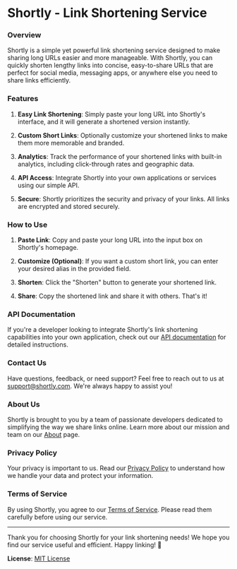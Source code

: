 # Shortly - Link Shortening Service

### Overview

Shortly is a simple yet powerful link shortening service designed to make sharing long URLs easier and more manageable. With Shortly, you can quickly shorten lengthy links into concise, easy-to-share URLs that are perfect for social media, messaging apps, or anywhere else you need to share links efficiently.

### Features

1. **Easy Link Shortening**: Simply paste your long URL into Shortly's interface, and it will generate a shortened version instantly.
  
2. **Custom Short Links**: Optionally customize your shortened links to make them more memorable and branded.

3. **Analytics**: Track the performance of your shortened links with built-in analytics, including click-through rates and geographic data.

4. **API Access**: Integrate Shortly into your own applications or services using our simple API.

5. **Secure**: Shortly prioritizes the security and privacy of your links. All links are encrypted and stored securely.

### How to Use

1. **Paste Link**: Copy and paste your long URL into the input box on Shortly's homepage.

2. **Customize (Optional)**: If you want a custom short link, you can enter your desired alias in the provided field.

3. **Shorten**: Click the "Shorten" button to generate your shortened link.

4. **Share**: Copy the shortened link and share it with others. That's it!

### API Documentation

If you're a developer looking to integrate Shortly's link shortening capabilities into your own application, check out our [API documentation](https://shortlyapi.docs.com) for detailed instructions.

### Contact Us

Have questions, feedback, or need support? Feel free to reach out to us at [support@shortly.com](mailto:support@shortly.com). We're always happy to assist you!

### About Us

Shortly is brought to you by a team of passionate developers dedicated to simplifying the way we share links online. Learn more about our mission and team on our [About](https://shortly.com/about) page.

### Privacy Policy

Your privacy is important to us. Read our [Privacy Policy](https://shortly.com/privacy) to understand how we handle your data and protect your information.

### Terms of Service

By using Shortly, you agree to our [Terms of Service](https://shortly.com/terms). Please read them carefully before using our service.

---

Thank you for choosing Shortly for your link shortening needs! We hope you find our service useful and efficient. Happy linking! 🚀

**License**: [MIT License](LICENSE)
